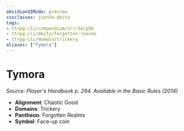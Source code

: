 ```yaml
---
obsidianUIMode: preview
cssclasses: json5e-deity
tags:
- ttrpg-cli/compendium/src/5e/phb
- ttrpg-cli/deity/forgotten-realms
- ttrpg-cli/domain/trickery
aliases: ["Tymora"]
---
```

# Tymora
*Source: Player's Handbook p. 294. Available in the Basic Rules (2014)* 

- **Alignment**: Chaotic Good
- **Domains**: Trickery
- **Pantheon**: Forgotten Realms
- **Symbol**: Face-up coin